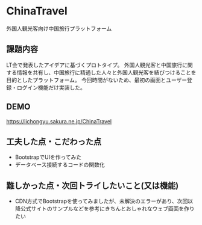 # ChinaTravel

外国人観光客向け中国旅行プラットフォーム

## 課題内容

LT会で発表したアイデアに基づくプロトタイプ。
外国人観光客と中国旅行に関する情報を共有し、中国旅行に精通した人々と外国人観光客を結びつけることを目的としたプラットフォーム。
今回時間がないため、最初の画面とユーザー登録・ログイン機能だけ実装した。

## DEMO

https://lichongyu.sakura.ne.jp/ChinaTravel

## 工夫した点・こだわった点

- BootstrapでUIを作ってみた
- データベース接続するコードの関数化

## 難しかった点・次回トライしたいこと(又は機能)

- CDN方式でBootstrapを使ってみましたが、未解決のエラーがあり、次回以降公式サイトのサンプルなどを参考にきちんとおしゃれなウェブ画面を作りたい
